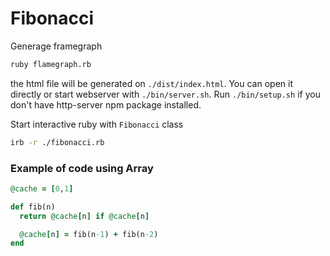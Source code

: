 # Fibonacci

Generage framegraph
```bash
ruby flamegraph.rb
```

the html file will be generated on `./dist/index.html`. You can open it directly or start webserver with `./bin/server.sh`. Run `./bin/setup.sh` if you don't have http-server npm package installed.


Start interactive ruby with `Fibonacci` class
```bash
irb -r ./fibonacci.rb
```


### Example of code using Array

```ruby
@cache = [0,1]

def fib(n)
  return @cache[n] if @cache[n]

  @cache[n] = fib(n-1) + fib(n-2)
end
```
